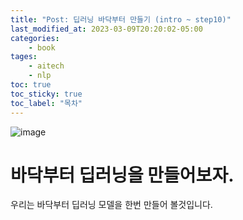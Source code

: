 ```yaml
---
title: "Post: 딥러닝 바닥부터 만들기 (intro ~ step10)"
last_modified_at: 2023-03-09T20:20:02-05:00
categories:
    - book
tages:
    - aitech
    - nlp
toc: true
toc_sticky: true
toc_label: "목차"
---
```


![image](../../../image/바닥부터.png)


# 바닥부터 딥러닝을 만들어보자.

우리는 바닥부터 딥러닝 모델을 한번 만들어 볼것입니다.